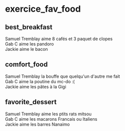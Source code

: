 # exercice_fav_food


## best_breakfast
Samuel Tremblay aime 8 cafés et 3 paquet de clopes  
Gab C aime les pandoro  
Jackie aime le bacon  
## comfort_food
Samuel Tremblay la bouffe que quelqu'un d'autre me fait  
Gab C aime la poutine du mc-do :(    
Jackie aime les pâtes à la Gigi 
## favorite_dessert
Samuel Tremblay aime les ptits rats mitsou  
Gab C aime les macarons Francais ou Italiens  
Jackie aime les barres Nanaimo
